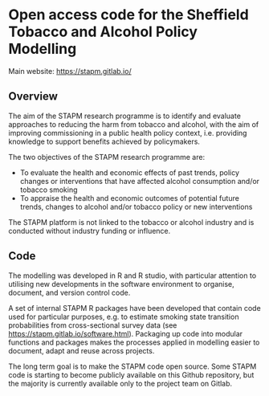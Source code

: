 # Open access code for the Sheffield Tobacco and Alcohol Policy Modelling

Main website: https://stapm.gitlab.io/

## Overview
The aim of the STAPM research programme is to identify and evaluate approaches to reducing the harm from tobacco and alcohol, with the aim of improving commissioning in a public health policy context, i.e. providing knowledge to support benefits achieved by policymakers.

The two objectives of the STAPM research programme are:

- To evaluate the health and economic effects of past trends, policy changes or interventions that have affected alcohol consumption and/or tobacco smoking
- To appraise the health and economic outcomes of potential future trends, changes to alcohol and/or tobacco policy or new interventions

The STAPM platform is not linked to the tobacco or alcohol industry and is conducted without industry funding or influence.

## Code
The modelling was developed in R and R studio, with particular attention to utilising new developments in the software environment to organise, document, and version control code.   

A set of internal STAPM R packages have been developed that contain code used for particular purposes, e.g. to estimate smoking state transition probabilities from cross-sectional survey data (see https://stapm.gitlab.io/software.html). Packaging up code into modular functions and packages makes the processes applied in modelling easier to document, adapt and reuse across projects.   

The long term goal is to make the STAPM code open source. Some STAPM code is starting to become publicly available on this Github repository, but the majority is currently available only to the project team on Gitlab.  

